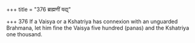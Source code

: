 +++
title = "376 ब्राह्मणीं यद्य्"

+++
376	If a Vaisya or a Kshatriya has connexion with an unguarded Brahmana, let him fine the Vaisya five hundred (panas) and the Kshatriya one thousand.